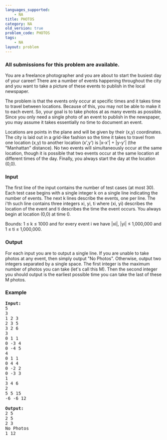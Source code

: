 ```yaml
---
languages_supported:
    - NA
title: PHOTOS
category: NA
old_version: true
problem_code: PHOTOS
tags:
    - NA
layout: problem
---
```

###  All submissions for this problem are available. 

You are a freelance photographer and you are about to start the busiest day of your career! There are a number of events happening throughout the city and you want to take a picture of these events to publish in the local newspaper.

The problem is that the events only occur at specific times and it takes time to travel between locations. Because of this, you may not be able to make it to each event. So, your goal is to take photos at as many events as possible. Since you only need a single photo of an event to publish in the newspaper, you may assume it takes essentially no time to document an event.

Locations are points in the plane and will be given by their (x,y) coordinates. The city is laid out in a grid-like fashion so the time it takes to travel from one location (x,y) to another location (x',y') is |x-x'| + |y-y'| (the "Manhattan" distance). No two events will simultaneously occur at the same location, though it is possible that two events occur at the same location at different times of the day. Finally, you always start the day at the location (0,0).

### Input

The first line of the input contains the number of test cases (at most 30). Each test case begins with a single integer k on a single line indicating the number of events. The next k lines describe the events, one per line. The i'th such line contains three integers xi, yi, ti where (xi, yi) describes the location of the event and ti describes the time the event occurs. You always begin at location (0,0) at time 0.

Bounds: 1 ≤ k ≤ 1000 and for every event i we have |xi|, |yi| ≤ 1,000,000 and 1 ≤ ti ≤ 1,000,000.

### Output

For each input you are to output a single line. If you are unable to take photos at any event, then simply output "No Photos". Otherwise, output two integers separated by a single space. The first integer is the maximum number of photos you can take (let's call this M). Then the second integer you should output is the earliest possible time you can take the last of these M photos.

### Example

<pre>
<b>Input:</b>
5
3
1 2 3
2 3 5
3 2 6
3
0 1 1
0 -3 4
0 -4 5
4
0 1 1
0 4 4
0 -2 2
0 -3 3
1
3 4 6
2
5 5 15
-6 -6 12

<b>Output:</b>
2 5
2 5
2 3
No Photos
1 12

</pre>